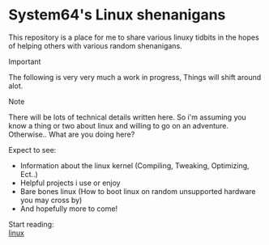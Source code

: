 # System64's Linux shenanigans
This repository is a place for me to share various linuxy tidbits in the hopes
of helping others with various random shenanigans.

> [!IMPORTANT]
> The following is very very much a work in progress, Things will shift around alot.

> [!NOTE]
> There will be lots of technical details written here.
> So i'm assuming you know a thing or two about linux and willing to go on an adventure.<br>
> Otherwise.. What are you doing here?

Expect to see:<br>
* Information about the linux kernel (Compiling, Tweaking, Optimizing, Ect..)<br>
* Helpful projects i use or enjoy<br>
* Bare bones linux (How to boot linux on random unsupported hardware you may cross by)<br>
* And hopefully more to come!<br>

Start reading:<br>
[linux](linux.md)<br>

